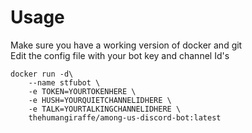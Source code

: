# Usage
Make sure you have a working version of docker and git  
Edit the config file with your bot key and channel Id's  

```
docker run -d\
    --name stfubot \
    -e TOKEN=YOURTOKENHERE \
    -e HUSH=YOURQUIETCHANNELIDHERE \
    -e TALK=YOURTALKINGCHANNELIDHERE \
    thehumangiraffe/among-us-discord-bot:latest
```

